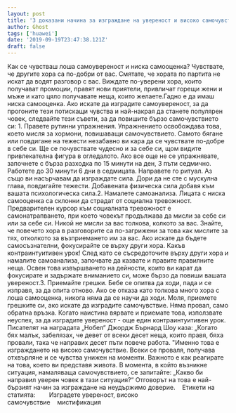 ```yaml
---
layout: post
title: '3 доказани начина за изграждане на увереност и високо самочувствие'
author: Ghost
tags: ['huawei']
date: '2019-09-19T23:47:38.121Z'
draft: false
---
```


Как се чувстваш лоша самоувереност и ниска самооценка? Чувствате, че другите хора са по-добри от вас. Смятате, че хората по партита не искат да водят разговор с вас. Виждате по-уверени хора, които получават промоции, правят нови приятели, привличат горещи жени и мъже и като цяло получавате неща, които желаете.Гадно е да имаш ниска самооценка. Ако искате да изградите самоувереност, за да прогоните тези потискащи чувства и най-накрая да станете популярен човек, следвайте тези съвети, за да повишите бързо самочувствието си: 1. Правете рутинни упражнения. Упражнението освобождава това, което мисля за хормони, повишаващи самочувствието. Самото бягане или повдигане на тежести незабавно ви кара да се чувствате по-добре в себе си. Ще се почувствате чудесно и за себе си, щом видите привлекателна фигура в огледалото. Ако все още не се упражнявате, започнете с бърза разходка по 15 минути на ден, 3 пъти седмично. Работете до 30 минути 6 дни в седмицата. Направете го ритуал. Аз също ви насърчавам да изграждате сила. Дори да не сте с мускулна глава, повдигайте тежести. Добавената физическа сила добавя към вашата психологическа сила.2. Намалете самоанализа. Лицата с ниска самооценка са склонни да страдат от социална тревожност. Предварителен курсор към социалната тревожност е самонатрапването, при което човекът продължава да мисли за себе си или за себе си. Никой не мисли за вас толкова, колкото за вас. Знайте, че повечето хора в разговорите са по-загрижени за това как мислите за тях, отколкото за възприемането им за вас. Ако искате да бъдете самосъзнателни, фокусирайте се върху други хора. Какъв контраинтуитивен урок! След като се съсредоточите върху други хора и намалите самоанализа, започвате да казвате и правите правилните неща. Освен това извършването на дейности, които ви карат да фокусирате и задържате вниманието си, може бързо да повиши вашата увереност.3. Приемайте грешки. Бебе се опитва да ходи, пада и се изправя, за да опита отново. Ако се отказа като толкова много хора с лоша самооценка, никога няма да се научи да ходи. Моля, приемете грешките си, ако искате да изградите самочувствие. Няма провал, само обратна връзка. Когато наистина вярвате и приемате това, използвате неуспех, за да изградите увереност - още един контраинтуитивен урок. Писателят на наградата „Нобел“ Джордж Бърнард Шоу каза: „Когато бях малък, забелязах, че девет от всеки десет неща, които правя, бяха провали, така че направих десет пъти повече работа. "Именно това е изграждането на високо самочувствие. Всеки се проваля, получава отхвърляне и се чувства унижен на моменти. Важното е как реагирате на това, което ви представя живота. В момента, в който възникне ситуация, намаляваща самочувствието, се запитайте: „Какво би направил уверен човек в тази ситуация?“ Отговорът на това е най-бързият начин за изграждане на неудържимо доверие.    Етикети на статията:        Изградете увереност, високо самочувствие    мистификация
